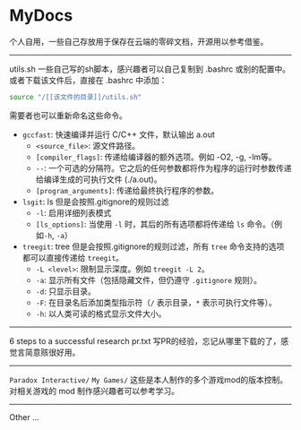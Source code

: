 # MyDocs

个人自用，一些自己存放用于保存在云端的零碎文档，开源用以参考借鉴。

---
utils.sh
一些自己写的sh脚本，感兴趣者可以自己复制到 .bashrc 或别的配置中。或者下载该文件后，直接在 .bashrc 中添加：
```sh
source "/[[该文件的目录]]/utils.sh"
```

需要者也可以重新命名这些命令。

- `gccfast`: 快速编译并运行 C/C++ 文件，默认输出 a.out
    - `<source_file>`: 源文件路径。
    - `[compiler_flags]`: 传递给编译器的额外选项。例如 -O2, -g, -lm等。
    - `--`: 一个可选的分隔符。它之后的任何参数都将作为程序的运行时参数传递给编译生成的可执行文件 (./a.out)。
    - `[program_arguments]`: 传递给最终执行程序的参数。
- `lsgit`: ls 但是会按照.gitignore的规则过滤
    - `-l`: 启用详细列表模式
    - `[ls_options]`: 当使用 `-l` 时，其后的所有选项都将传递给 `ls` 命令。（例如`-h`, `-a`）
- `treegit`: tree 但是会按照.gitignore的规则过滤，所有 `tree` 命令支持的选项都可以直接传递给 `treegit`。
    - `-L <level>`: 限制显示深度。例如 `treegit -L 2`。
    - `-a`: 显示所有文件（包括隐藏文件，但仍遵守 `.gitignore` 规则）。
    - `-d`: 只显示目录。
    - `-F`: 在目录名后添加类型指示符（`/` 表示目录，`*` 表示可执行文件等）。
    - `-h`: 以人类可读的格式显示文件大小。

---

6 steps to a successful research pr.txt
写PR的经验，忘记从哪里下载的了，感觉言简意赅很好用。

---

`Paradox Interactive/`
`My Games/`
这些是本人制作的多个游戏mod的版本控制。
对相关游戏的 mod 制作感兴趣者可以参考学习。

---

Other
...

